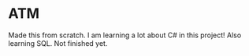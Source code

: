 # ATM

Made this from scratch. I am learning a lot about C# in this project! Also learning SQL. Not finished yet.
